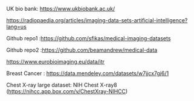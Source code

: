 UK bio bank:  https://www.ukbiobank.ac.uk/

https://radiopaedia.org/articles/imaging-data-sets-artificial-intelligence?lang=us

Github repo1 :https://github.com/sfikas/medical-imaging-datasets
                 
Github repo2 :https://github.com/beamandrew/medical-data

https://www.eurobioimaging.eu/data/itr

Breast Cancer : https://data.mendeley.com/datasets/w7jjcx7gj6/1

Chest X-ray large dataset: NIH Chest X-ray8 (https://nihcc.app.box.com/v/ChestXray-NIHCC) 
